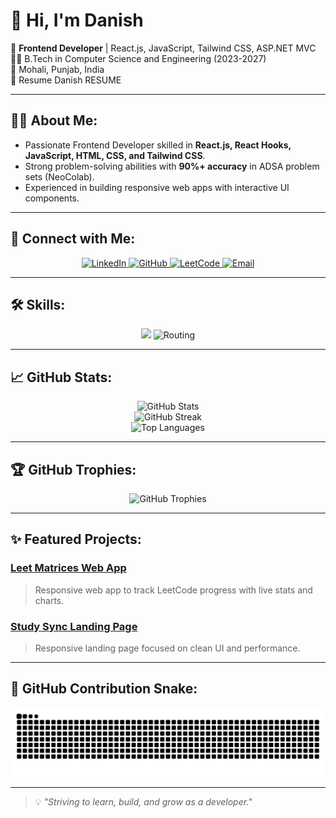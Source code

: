 # 👋 Hi, I'm Danish 

🚀 **Frontend Developer** | React.js, JavaScript, Tailwind CSS, ASP.NET MVC  
👨‍🎓 B.Tech in Computer Science and Engineering (2023-2027)  
📍 Mohali, Punjab, India <br>
📄 Resume <a href="https://drive.google.com/file/d/1UghAzYOnOOJK4pU5S7zSnDlow49OwIA3/view?usp=sharing" style="text-decoration:none;">Danish RESUME</a>

---

## 🧑‍💻 About Me:
- Passionate Frontend Developer skilled in **React.js, React Hooks, JavaScript, HTML, CSS, and Tailwind CSS**.
- Strong problem-solving abilities with **90%+ accuracy** in ADSA problem sets (NeoColab).
- Experienced in building responsive web apps with interactive UI components.


---

## 🔗 Connect with Me:
<p align="center">
  <a href="https://linkedin.com/in/harsh-kumar-cs" target="_blank">
    <img src="https://skillicons.dev/icons?i=linkedin" alt="LinkedIn" height="40" />
  </a>
  <a href="https://github.com/Harshkumar-coders" target="_blank">
    <img src="https://skillicons.dev/icons?i=github" alt="GitHub" height="40" />
  </a>
   <a href="https://www.leetcode.com/23bcs11475cu" target="blank">
      <img src="https://raw.githubusercontent.com/rahuldkjain/github-profile-readme-generator/master/src/images/icons/Social/leet-code.svg" alt="LeetCode" height="48" width="48" />
    </a>
  <a href="mailto:harshkumar0553@gmail.com">
    <img src="https://skillicons.dev/icons?i=gmail" alt="Email" height="40" />
  </a>
</p>


---

## 🛠️ Skills:
<p align="center">
  <img src="https://skillicons.dev/icons?i=html,css,js,react,redux,tailwind,cpp,cs,mysql,git,github,visualstudio,vscode" />
  <img src="routing.png" alt="Routing" height="40" />
</p>

---

## 📈 GitHub Stats:
<p align="center">
  <img src="https://github-readme-stats.vercel.app/api?username=HarshKumar-coders&show_icons=true&theme=tokyonight" alt="GitHub Stats" />
  <br/>
  <img src="https://streak-stats.demolab.com?user=HarshKumar-coders&theme=tokyonight" alt="GitHub Streak" />
  <br/>
  <img src="https://github-readme-stats.vercel.app/api/top-langs/?username=HarshKumar-coders&layout=compact&theme=tokyonight" alt="Top Languages" />
</p>

---

## 🏆 GitHub Trophies:
<p align="center">
  <img src="https://github-profile-trophy.vercel.app/?username=Harshkumar-coders&theme=algolia&column=4" alt="GitHub Trophies" />
</p>

---

## ✨ Featured Projects:
### [Leet Matrices Web App](https://github.com/Harshkumar-coders/LeetMatricesWebApp)
> Responsive web app to track LeetCode progress with live stats and charts.

### [Study Sync Landing Page](https://github.com/Harshkumar-coders/LeetMatricesWebApp)
> Responsive landing page focused on clean UI and performance.

---

## 🐍 GitHub Contribution Snake:
<p align="center">
  <img src="https://github.com/Harshkumar-coders/Harshkumar-coders/blob/output/github-contribution-grid-snake.svg" alt="GitHub Contribution Snake" />
</p>

---

> 💡 *"Striving to learn, build, and grow as a developer."*
